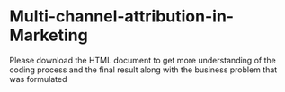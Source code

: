 # Multi-channel-attribution-in-Marketing

Please download the HTML document to get more understanding of the coding process and the final result along with the 
business problem that was formulated
